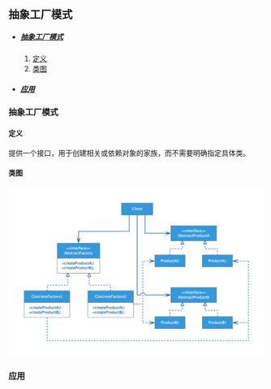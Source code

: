 ## 抽象工厂模式

* ##### [抽象工厂模式](#1)
  1. [定义](#1.1)
  2. [类图](#1.2)

* ##### [应用](#2)

<h3 id="1">抽象工厂模式</h3>

<h4 id="1.1">定义</h4> 

提供一个接口，用于创建相关或依赖对象的家族，而不需要明确指定具体类。

<h4 id="1.2">类图</h4> 

<img src="../assets/images/edraw/uml_abstractFactory.png" width="900">

<h3 id="2">应用</h3> 